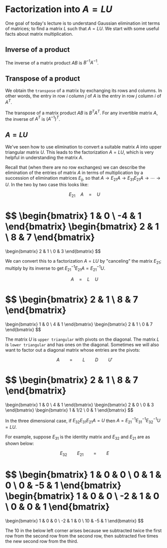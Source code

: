 # Factorization into $A=LU$

One goal of today's lecture is to understand Gaussian elimination int terms of matrices; to find a matrix $L$ such that $A = LU$. We start with some useful facts about matrix multiplication.

## Inverse of a product

The inverse of a matrix product $AB$ is $B^{-1}A^{-1}$.

## Transpose of a product

We obtain the `transpose` of a matrix by exchanging its rows and columns. In other words, the entry in row $i$ column $j$ of $A$ is the entry in row $j$ column $i$ of $A^T$.

The transpose of a matrix product $AB$ is $B^TA^T$. For any invertible matrix $A$, the inverse of $A^T$ is $(A^{-1})^T$.

## $A = LU$

We've seen how to use elimination to convert a suitable matrix $A$ into upper triangular matrix $U$. This leads to the factorization $A = LU$, which is very helpful in understanding the matrix $A$.

Recall that (when there are no row exchanges) we can describe the elimination of the entries of matrix $A$ in terms of multiplication by a succession of elimination matrices $E_{ij}$, so that $A \to E_{21}A \to E_{31}E_{21}A \to \cdots \to U$. In the two by two case this looks like:

$$
E_{21} \quad A \quad = \quad U
$$

$$
\begin{bmatrix}
1 & 0 \\ -4 & 1
\end{bmatrix}
\begin{bmatrix}
2 & 1 \\ 8 & 7
\end{bmatrix}
=
\begin{bmatrix}
2 & 1 \\ 0 & 3
\end{bmatrix}
$$

We can convert this to a factorization $A = LU$ by "canceling" the matrix $E_{21}$; multiply by its inverse to get $E_{21}^{-1}E_{21}A = E_{21}^{-1}U$.

$$
A \quad = \quad L \quad U
$$

$$
\begin{bmatrix}
2 & 1 \\ 8 & 7
\end{bmatrix}
=
\begin{bmatrix}
1 & 0 \\ 4 & 1
\end{bmatrix}
\begin{bmatrix}
2 & 1 \\ 0 & 7
\end{bmatrix}
$$

The matrix $U$ is `upper triangular` with pivots on the diagonal. The matrix $L$ is `lower triangular` and has ones on the diagonal. Sometimes we will also want to factor out a diagonal matrix whose entries are the pivots:

$$
A \qquad = \qquad L \qquad D \qquad U'
$$

$$
\begin{bmatrix}
2 & 1 \\ 8 & 7
\end{bmatrix}
=
\begin{bmatrix}
1 & 0 \\ 4 & 1
\end{bmatrix}
\begin{bmatrix}
2 & 0 \\ 0 & 3
\end{bmatrix}
\begin{bmatrix}
1 & 1/2 \\ 0 & 1
\end{bmatrix}
$$

In the three dimensional case, if $E_{32}E_{31}E_{21}A = U$ then $A = E_{21}^{-1}E_{31}^{-1}E_{32}^{-1}U = LU$.

For example, suppose $E_{31}$ is the identity matrix and $E_{32}$ and $E_{21}$ are as shown below:

$$
E_{32} \qquad E_{21} \qquad = \qquad E
$$

$$
\begin{bmatrix}
1 & 0 & 0 \\
0 & 1 & 0 \\
0 & -5 & 1
\end{bmatrix}
\begin{bmatrix}
1 & 0 & 0 \\
-2 & 1 & 0 \\
0 & 0 & 1
\end{bmatrix}
=
\begin{bmatrix}
1 & 0 & 0 \\
-2 & 1 & 0 \\
10 & -5 & 1
\end{bmatrix}
$$

The $10$ in the below left corner arises because we subtracted twice the first row from the second row from the second row, then subtracted five times the new second row from the third.
